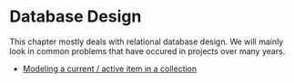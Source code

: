 # Database Design

This chapter mostly deals with relational database design. We will mainly look in common problems that have occured in projects over many years.

- [Modeling a current / active item in a collection](modelling-current-item-in-collection.md)

